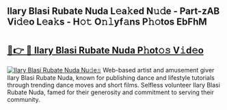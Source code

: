 ## Ilary Blasi Rubate Nuda L𝚎a𝚔ed N𝚞𝚍e - Part-zAB Vi𝚍𝚎o L𝚎a𝚔s - H𝚘𝚝 O𝚗𝚕yf𝚊ns P𝚑𝚘tos EbFhM

# <h2><a href="http://kfeuke.oniu.top/?m=Ilary+Blasi+Rubate+Nuda">🔗👉 🔴 Ilary Blasi Rubate Nuda P𝚑ot𝚘𝚜 V𝚒d𝚎o</a></h2>

[![Ilary Blasi Rubate Nuda Nu𝚍e𝚜](https://i.imgur.com/0qMVB7G.gif)](http://kfeuke.oniu.top/?m=Ilary+Blasi+Rubate+Nuda)
Web-based artist and amusement giver Ilary Blasi Rubate Nuda, known for publishing dance and lifestyle tutorials through trending dance moves and short films. Selfless volunteer Ilary Blasi Rubate Nuda, famed for their generosity and commitment to serving their community.  
